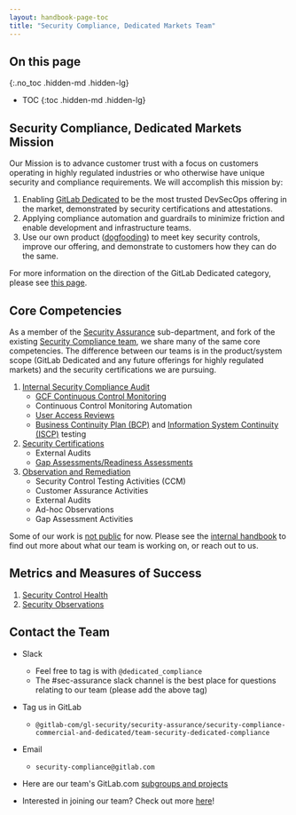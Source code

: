 ```yaml
---
layout: handbook-page-toc
title: "Security Compliance, Dedicated Markets Team"
---
```


## On this page
{:.no_toc .hidden-md .hidden-lg}

- TOC
{:toc .hidden-md .hidden-lg}

## <i class="fas fa-bullseye" style="color:rgb(110,73,203)" aria-hidden="true"></i> Security Compliance, Dedicated Markets Mission

Our Mission is to advance customer trust with a focus on customers operating in highly regulated industries or who otherwise have unique security and compliance requirements. We will accomplish this mission by:

1. Enabling [GitLab Dedicated](https://docs.gitlab.com/ee/subscriptions/gitlab_dedicated/#gitlab-dedicated) to be the most trusted DevSecOps offering in the market, demonstrated by security certifications and attestations.
1. Applying compliance automation and guardrails to minimize friction and enable development and infrastructure teams.
1. Use our own product ([dogfooding](https://about.gitlab.com/handbook/values/#dogfooding)) to meet key security controls, improve our offering, and demonstrate to customers how they can do the same.

For more information on the direction of the GitLab Dedicated category, please see [this page](https://about.gitlab.com/direction/saas-platforms/dedicated/).

## <i class="far fa-lightbulb" style="color:rgb(110,73,203)" aria-hidden="true"></i> Core Competencies
As a member of the [Security Assurance](/handbook/engineering/security/security-assurance/) sub-department, and fork of the existing [Security Compliance team](https://about.gitlab.com/handbook/engineering/security/security-assurance/security-compliance/), we share many of the same core competencies. The difference between our teams is in the product/system scope (GitLab Dedicated and any future offerings for highly regulated markets) and the security certifications we are pursuing.

1. [Internal Security Compliance Audit](/handbook/engineering/security/security-assurance/security-compliance/security-control-lifecycle.html)
   * [GCF Continuous Control Monitoring](/handbook/engineering/security/security-assurance/security-compliance/sec-controls.html)
   * Continuous Control Monitoring Automation
   * [User Access Reviews](/handbook/engineering/security/security-assurance/security-compliance/access-reviews.html)
   * [Business Continuity Plan (BCP)](https://about.gitlab.com/handbook/business-technology/gitlab-business-continuity-plan/) and [Information System Continuity (ISCP)](https://about.gitlab.com/handbook/engineering/security/Information-System-Contingency-Plan-ISCP.html) testing
1. [Security Certifications](/handbook/engineering/security/security-assurance/security-compliance/certifications.html)
   * External Audits
   * [Gap Assessments/Readiness Assessments](/handbook/engineering/security/security-assurance/security-compliance/gap-analysis-program.html)
1. [Observation and Remediation](/handbook/engineering/security/security-assurance/security-compliance/observation-management-procedure.html)
   * Security Control Testing Activities (CCM)
   * Customer Assurance Activities
   * External Audits
   * Ad-hoc Observations
   * Gap Assessment Activities

Some of our work is [not public](https://about.gitlab.com/handbook/communication/confidentiality-levels/#not-public) for now. Please see the [internal handbook](https://internal-handbook.gitlab.io/handbook/engineering/) to find out more about what our team is working on, or reach out to us.

## <i id="biz-tech-icons" class="fas fa-tasks"></i>Metrics and Measures of Success

1. [Security Control Health](/handbook/engineering/security/performance-indicators/#security-control-health)
1. [Security Observations](/handbook/engineering/security/performance-indicators/#security-observations-tier-3-risks)

## <i class="fas fa-id-card" style="color:rgb(110,73,203)" aria-hidden="true"></i> Contact the Team

* Slack
   * Feel free to tag is with `@dedicated_compliance`
   * The #sec-assurance slack channel is the best place for questions relating to our team (please add the above tag)
* Tag us in GitLab
   * `@gitlab-com/gl-security/security-assurance/security-compliance-commercial-and-dedicated/team-security-dedicated-compliance`
* Email
   * `security-compliance@gitlab.com`
* Here are our team's GitLab.com [subgroups and projects](https://gitlab.com/gitlab-com/gl-security/security-assurance/security-compliance-commercial-and-dedicated/team-security-dedicated-compliance)

* Interested in joining our team? Check out more [here](https://about.gitlab.com/job-families/engineering/security-compliance/#dedicated-markets)!
